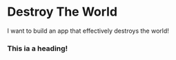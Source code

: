# Destroy The World
I want to build an app that effectively destroys the world!

### This ia a heading!
